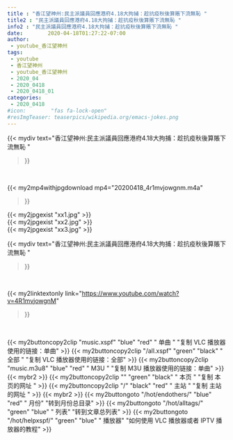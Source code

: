 ```yaml
---
title : "香江望神州:民主派議員回應港府4.18大拘捕：趁抗疫秋後算賬下流無恥 "
title2 : "民主派議員回應港府4.18大拘捕：趁抗疫秋後算賬下流無恥 "
info2 : "民主派議員回應港府4.18大拘捕：趁抗疫秋後算賬下流無恥 "
date:        2020-04-18T01:27:22-07:00
author:
 - youtube_香江望神州
tags:
 - youtube
 - 香江望神州
 - youtube_香江望神州
 - 2020_04
 - 2020_0418
 - 2020_0418_01
categories:
 - 2020_0418
#icon:        "fas fa-lock-open"
#resImgTeaser: teaserpics/wikipedia.org/emacs-jokes.png
---
```


{{< mydiv text="香江望神州:民主派議員回應港府4.18大拘捕：趁抗疫秋後算賬下流無恥 "
>}}
<br>


{{< my2mp4withjpgdownload mp4="20200418_4r1mvjowgnm.m4a"
>}}

{{< my2jpgexist "xx1.jpg" >}}<br>
{{< my2jpgexist "xx2.jpg" >}}<br>
{{< my2jpgexist "xx3.jpg" >}}<br>



{{< mydiv text="香江望神州:民主派議員回應港府4.18大拘捕：趁抗疫秋後算賬下流無恥 "
>}}
<br>

{{< my2linktextonly link="https://www.youtube.com/watch?v=4R1mvjowgnM"
>}}


<br>

{{< my2buttoncopy2clip "music.xspf"        "blue"   "red"    " 单曲 "  "复制 VLC 播放器使用的链接：单曲" >}} {{< my2buttoncopy2clip "/all.xspf"         "green"  "black"  " 全部 "  "复制 VLC 播放器使用的链接：全部" >}} {{< my2buttoncopy2clip "music.m3u8"        "blue"   "red"    " M3U  "    "复制 M3U 播放器使用的链接：单曲" >}} {{< mybr2 >}} {{< my2buttoncopy2clip ""                  "green"  "black"  " 本页 "    "复制 本页的网址 " >}} {{< my2buttoncopy2clip "/"                 "black"  "red"    " 主站 "    "复制 主站的网址 " >}} {{< mybr2 >}} {{< my2buttongoto      "/hot/endothers/"   "blue"   "red"    " 月份"   "转到月份总目录" >}} {{< my2buttongoto      "/hot/alltags/"     "green"  "blue"   " 列表"   "转到文章总列表" >}} {{< my2buttongoto      "/hot/helpxspf/"    "green"  "blue"   " 播放器" "如何使用 VLC 播放器或者 IPTV 播放器的教程" >}} 

